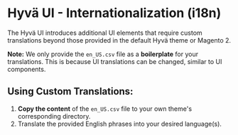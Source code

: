 # Hyvä UI - Internationalization (i18n)

The Hyvä UI introduces additional UI elements that require custom translations beyond those provided in the default Hyvä theme or Magento 2.

**Note:** We only provide the `en_US.csv` file as a **boilerplate** for your translations. This is because UI translations can be changed, similar to UI components.

## Using Custom Translations:

1. **Copy the content** of the `en_US.csv` file to your own theme's corresponding directory.
2. Translate the provided English phrases into your desired language(s).
